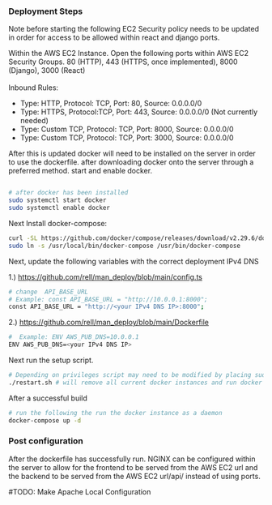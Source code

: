 ### Deployment Steps

Note before starting the following EC2 Security policy needs to be updated in order for access to be allowed within react and django ports.

Within the AWS EC2 Instance. Open the following ports within AWS EC2 Security Groups. 80 (HTTP), 443 (HTTPS, once implemented), 8000 (Django), 3000 (React)
<br>
<br>
Inbound Rules:

- Type: HTTP, Protocol: TCP, Port: 80, Source: 0.0.0.0/0
- Type: HTTPS, Protocol:TCP, Port: 443, Source: 0.0.0.0/0 (Not currently needed)
- Type: Custom TCP, Protocol: TCP, Port: 8000, Source: 0.0.0.0/0
- Type: Custom TCP, Protocol: TCP, Port: 3000, Source: 0.0.0.0/0

After this is updated docker will need to be installed on the server in order to use the dockerfile. after downloading docker onto the server through a preferred method. start and enable docker.

```bash

# after docker has been installed
sudo systemctl start docker
sudo systemctl enable docker

```


Next Install docker-compose:

```bash
curl -SL https://github.com/docker/compose/releases/download/v2.29.6/docker-compose-linux-x86_64 -o /usr/local/bin/docker-compose
sudo ln -s /usr/local/bin/docker-compose /usr/bin/docker-compose
```

Next, update the following variables with the correct deployment IPv4 DNS

1.) https://github.com/rell/man_deploy/blob/main/config.ts

```bash
# change  API_BASE_URL
# Example: const API_BASE_URL = "http://10.0.0.1:8000";
const API_BASE_URL = "http://<your IPv4 DNS IP>:8000";
```
2.) https://github.com/rell/man_deploy/blob/main/Dockerfile

```bash
#  Example: ENV AWS_PUB_DNS=10.0.0.1
ENV AWS_PUB_DNS=<your IPv4 DNS IP>
````

Next run the setup script.

```bash
# Depending on privileges script may need to be modified by placing sudo infront of each docker/docker-compse command
./restart.sh # will remove all current docker instances and run docker with complete build

```

After a successful build

```bash
# run the following the run the docker instance as a daemon
docker-compose up -d
```

### Post configuration

After the dockerfile has successfully run. NGINX can be configured within the server to allow for the frontend to be served from the AWS EC2 url and the backend to be served from the AWS EC2 url/api/ instead of using ports.

#TODO: Make Apache Local Configuration
